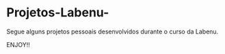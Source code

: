 # Projetos-Labenu-

Segue alguns projetos pessoais desenvolvidos durante o curso da Labenu. 

ENJOY!!

